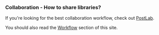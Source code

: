 ###  Collaboration - How to share libraries?

If you're looking for the best collaboration workflow, check out [PostLab](/ecosystem/tools/#postlab).

You should also read the [Workflow](/workflow/) section of this site.
